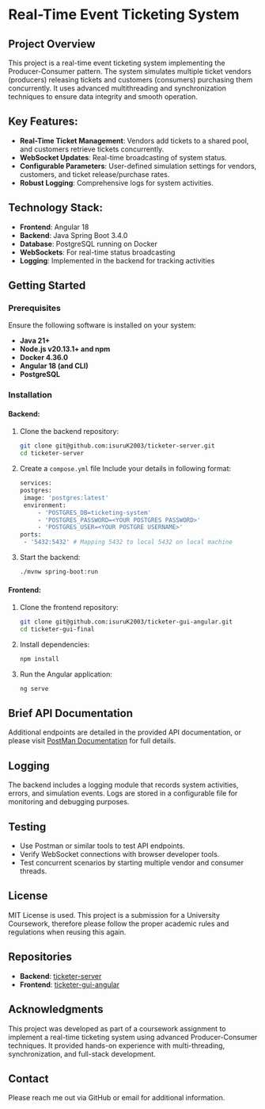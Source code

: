 # Real-Time Event Ticketing System

## Project Overview

This project is a real-time event ticketing system implementing the Producer-Consumer pattern. The system simulates multiple ticket vendors (producers) releasing tickets and customers (consumers) purchasing them concurrently. It uses advanced multithreading and synchronization techniques to ensure data integrity and smooth operation.

## Key Features:

- **Real-Time Ticket Management**: Vendors add tickets to a shared pool, and customers retrieve tickets concurrently.
- **WebSocket Updates**: Real-time broadcasting of system status.
- **Configurable Parameters**: User-defined simulation settings for vendors, customers, and ticket release/purchase rates.
- **Robust Logging**: Comprehensive logs for system activities.

## Technology Stack:

- **Frontend**: Angular 18
- **Backend**: Java Spring Boot 3.4.0
- **Database**: PostgreSQL running on Docker
- **WebSockets**: For real-time status broadcasting
- **Logging**: Implemented in the backend for tracking activities

## Getting Started

### Prerequisites

Ensure the following software is installed on your system:
- **Java 21+**
- **Node.js v20.13.1+ and npm**
- **Docker 4.36.0**
- **Angular 18 (and CLI)**
- **PostgreSQL**

### Installation

#### Backend:
1. Clone the backend repository:
   ```bash
   git clone git@github.com:isuruK2003/ticketer-server.git 
   cd ticketer-server
   ```
2. Create a `compose.yml` file
   Include your details in following format:
   ```bash
   services:
   postgres:
   	image: 'postgres:latest'
   	environment:
   		- 'POSTGRES_DB=ticketing-system'
   		- 'POSTGRES_PASSWORD=<YOUR POSTGRES PASSWORD>'
   		- 'POSTGRES_USER=<YOUR POSTGRE USERNAME>'
   ports:
	- '5432:5432' # Mapping 5432 to local 5432 on local machine
   ```
3. Start the backend:
   ```bash
   ./mvnw spring-boot:run
   ```

#### Frontend:
1. Clone the frontend repository:
   ```bash
   git clone git@github.com:isuruK2003/ticketer-gui-angular.git 
   cd ticketer-gui-final
   ```
2. Install dependencies:
   ```bash
   npm install
   ```
3. Run the Angular application:
   ```bash
   ng serve
   ```

## Brief API Documentation

Additional endpoints are detailed in the provided API documentation, or please visit [PostMan Documentation](https://documenter.getpostman.com/view/33030564/2sAYHwKQxL) for full details.

## Logging

The backend includes a logging module that records system activities, errors, and simulation events. Logs are stored in a configurable file for monitoring and debugging purposes.

## Testing

- Use Postman or similar tools to test API endpoints.
- Verify WebSocket connections with browser developer tools.
- Test concurrent scenarios by starting multiple vendor and consumer threads.

## License

MIT License is used. This project is a submission for a University Coursework, therefore please follow the proper academic rules and regulations when reusing this again.

## Repositories

- **Backend**: [ticketer-server](https://github.com/isuruK2003/ticketer-server)
- **Frontend**: [ticketer-gui-angular](https://github.com/isuruK2003/ticketer-gui-angular)

## Acknowledgments

This project was developed as part of a coursework assignment to implement a real-time ticketing system using advanced Producer-Consumer techniques. It provided hands-on experience with multi-threading, synchronization, and full-stack development.

## Contact

Please reach me out via GitHub or email for additional information.

